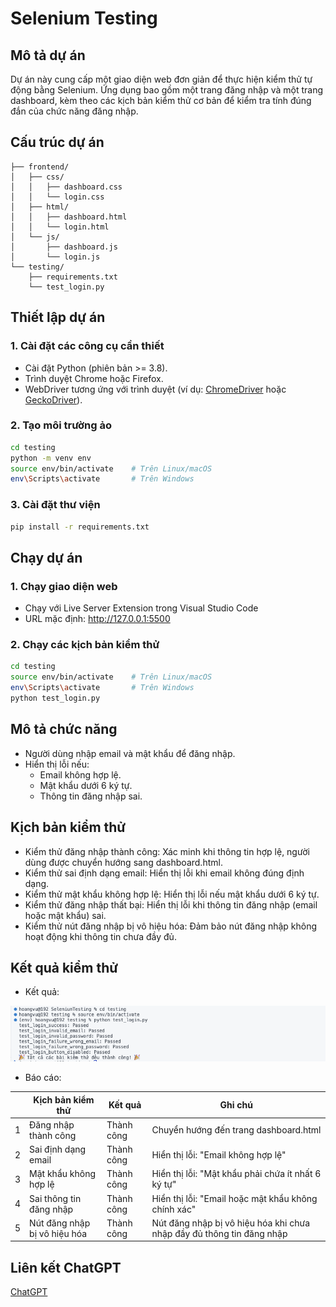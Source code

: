 # Selenium Testing
 
## Mô tả dự án
Dự án này cung cấp một giao diện web đơn giản để thực hiện kiểm thử tự động bằng Selenium. Ứng dụng bao gồm một trang đăng nhập và một trang dashboard, kèm theo các kịch bản kiểm thử cơ bản để kiểm tra tính đúng đắn của chức năng đăng nhập.

## Cấu trúc dự án
```
├── frontend/ 
│   ├── css/ 
│   │   ├── dashboard.css 
│   │   └── login.css 
│   ├── html/
│   │   ├── dashboard.html 
│   │   └── login.html 
│   └── js/ 
│       ├── dashboard.js 
│       └── login.js
└── testing/
    ├── requirements.txt
    └── test_login.py
```

## Thiết lập dự án

### 1. Cài đặt các công cụ cần thiết
- Cài đặt Python (phiên bản >= 3.8).
- Trình duyệt Chrome hoặc Firefox.
- WebDriver tương ứng với trình duyệt (ví dụ: [ChromeDriver](https://sites.google.com/chromium.org/driver/) hoặc [GeckoDriver](https://github.com/mozilla/geckodriver)).

### 2. Tạo môi trường ảo
```bash
cd testing
python -m venv env
source env/bin/activate    # Trên Linux/macOS
env\Scripts\activate       # Trên Windows
```

### 3.  Cài đặt thư viện
```bash
pip install -r requirements.txt
```

## Chạy dự án

### 1. Chạy giao diện web
- Chạy với Live Server Extension trong Visual Studio Code
- URL mặc định: http://127.0.0.1:5500

### 2. Chạy các kịch bản kiểm thử
```bash
cd testing
source env/bin/activate    # Trên Linux/macOS
env\Scripts\activate       # Trên Windows
python test_login.py
```

## Mô tả chức năng
- Người dùng nhập email và mật khẩu để đăng nhập.
- Hiển thị lỗi nếu:
    - Email không hợp lệ.
    - Mật khẩu dưới 6 ký tự.
    - Thông tin đăng nhập sai.

## Kịch bản kiểm thử
- Kiểm thử đăng nhập thành công: Xác minh khi thông tin hợp lệ, người dùng được chuyển hướng sang dashboard.html.
- Kiểm thử sai định dạng email: Hiển thị lỗi khi email không đúng định dạng.
- Kiểm thử mật khẩu không hợp lệ: Hiển thị lỗi nếu mật khẩu dưới 6 ký tự.
- Kiểm thử đăng nhập thất bại: Hiển thị lỗi khi thông tin đăng nhập (email hoặc mật khẩu) sai.
- Kiểm thử nút đăng nhập bị vô hiệu hóa: Đảm bảo nút đăng nhập không hoạt động khi thông tin chưa đầy đủ.

## Kết quả kiểm thử
- Kết quả:

![Kết quả kiểm thử](./frontend/assets/ktkq.png)

- Báo cáo:

|   | Kịch bản kiểm thử     | Kết quả    | Ghi chú
|---|-----------------------|------------|-----------------------------------------------------------------------------|
| 1 | Đăng nhập thành công  | Thành công | Chuyển hướng đến trang dashboard.html
| 2 | Sai định dạng email   | Thành công | Hiển thị lỗi: "Email không hợp lệ"
| 3 | Mật khẩu không hợp lệ | Thành công | Hiển thị lỗi: "Mật khẩu phải chứa ít nhất 6 ký tự"
| 4 | Sai thông tin đăng nhập | Thành công | Hiển thị lỗi: "Email hoặc mật khẩu không chính xác"
| 5 | Nút đăng nhập bị vô hiệu hóa | Thành công | Nút đăng nhập bị vô hiệu hóa khi chưa nhập đầy đủ thông tin đăng nhập

## Liên kết ChatGPT
[ChatGPT](https://chatgpt.com/share/678683af-4444-8001-ac2d-c123a9ded6ba)